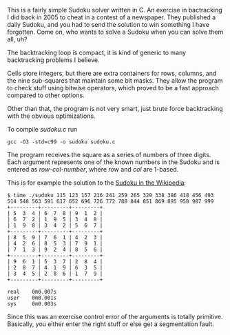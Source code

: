 This is a fairly simple Sudoku solver written in C. An exercise in bactracking I did back in 2005 to cheat in a contest of a newspaper. They published a daily Sudoku, and you had to send the solution to win something I have forgotten. Come on, who wants to solve a Sudoku when you can solve them all, uh?

The backtracking loop is compact, it is kind of generic to many backtracking problems I believe.

Cells store integers, but there are extra containers for rows, columns, and the nine sub-squares that maintain some bit masks. They allow the program to check stuff using bitwise operators, which proved to be a fast approach compared to other options.

Other than that, the program is not very smart, just brute force backtracking with the obvious optimizations.

To compile _sudoku.c_ run

    gcc -O3 -std=c99 -o sudoku sudoku.c

The program receives the square as a series of numbers of three digits. Each argument represents one of the known numbers in the Sudoku and is entered as _row-col-number_, where _row_ and _col_ are 1-based.

This is for example the solution to the [Sudoku in the Wikipedia](http://en.wikipedia.org/wiki/Sudoku):

    $ time ./sudoku 115 123 157 216 241 259 265 329 338 386 418 456 493 514 548 563 591 617 652 696 726 772 788 844 851 869 895 958 987 999
    +---------+---------+---------+
    | 5  3  4 | 6  7  8 | 9  1  2 |
    | 6  7  2 | 1  9  5 | 3  4  8 |
    | 1  9  8 | 3  4  2 | 5  6  7 |
    +---------+---------+---------+
    | 8  5  9 | 7  6  1 | 4  2  3 |
    | 4  2  6 | 8  5  3 | 7  9  1 |
    | 7  1  3 | 9  2  4 | 8  5  6 |
    +---------+---------+---------+
    | 9  6  1 | 5  3  7 | 2  8  4 |
    | 2  8  7 | 4  1  9 | 6  3  5 |
    | 3  4  5 | 2  8  6 | 1  7  9 |
    +---------+---------+---------+

    real	0m0.007s
    user	0m0.001s
    sys		0m0.003s

Since this was an exercise control error of the arguments is totally primitive. Basically, you either enter the right stuff or else get a segmentation fault.

